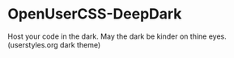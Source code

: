 # OpenUserCSS-DeepDark
Host your code in the dark. May the dark be kinder on thine eyes. (userstyles.org dark theme) 

